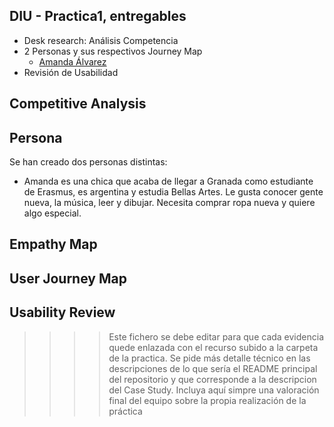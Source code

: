 ## DIU - Practica1, entregables


- Desk research: Análisis Competencia 
- 2 Personas y sus respectivos Journey Map
  - [Amanda Álvarez](Persona&UserJourneyMap1.pdf)
- Revisión de Usabilidad 

## Competitive Analysis 

## Persona 


Se han creado dos personas distintas: 

- Amanda es una chica que acaba de llegar a Granada como estudiante de Erasmus, es argentina y estudia Bellas Artes. Le gusta conocer gente nueva, la música, leer y dibujar. Necesita comprar ropa nueva y quiere algo especial.


## Empathy Map 

## User Journey Map 

## Usability Review 


>>>> Este fichero se debe editar para que cada evidencia quede enlazada con el recurso subido a la carpeta de la practica. Se pide más detalle técnico en las descripciones de lo que sería el README principal del repositorio y que corresponde a la descripcion del Case Study.
>>>> Incluya aquí simpre una valoración final del equipo sobre la propia realización de la práctica
